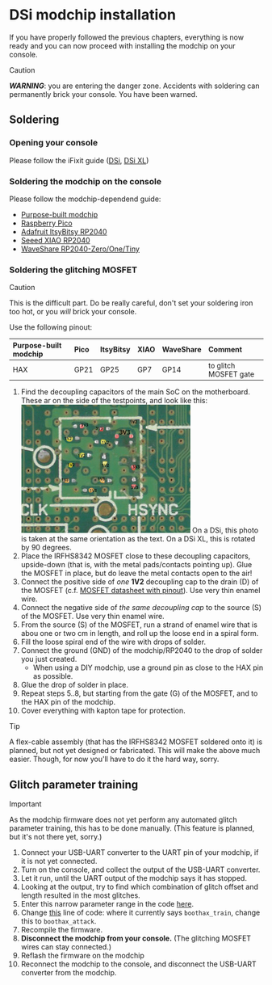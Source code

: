 # DSi modchip installation

If you have properly followed the previous chapters, everything is now ready and
you can now proceed with installing the modchip on your console.

> [!CAUTION]
> ***WARNING***: you are entering the danger zone. Accidents with soldering can
> permanently brick your console. You have been warned.

## Soldering

### Opening your console

Please follow the iFixit guide ([DSi](https://www.ifixit.com/Guide/Nintendo+DSi+Motherboard+Replacement/3748),
[DSi XL](https://www.ifixit.com/Guide/Nintendo+DSi+XL+Motherboard+Replacement/3248))

### Soldering the modchip on the console

Please follow the modchip-dependend guide:

* [Purpose-built modchip](./install/haxboard.md)
* [Raspberry Pico](./install/pico.md)
* [Adafruit ItsyBitsy RP2040](./install/itsybitsy.md)
* [Seeed XIAO RP2040](./install/xiao.md)
* [WaveShare RP2040-Zero/One/Tiny](./install/waveshare.md)

### Soldering the glitching MOSFET

> [!CAUTION]
> This is the difficult part. Do be really careful, don't set your soldering
> iron too hot, or you *will* brick your console.

Use the following pinout:

| Purpose-built modchip | Pico | ItsyBitsy | XIAO | WaveShare | Comment |
|:--------------------- |:---- |:--------- |:---- |:--------- |:------- |
| HAX                   | GP21 | GP25      | GP7  | GP14      | to glitch MOSFET gate |

1. Find the decoupling capacitors of the main SoC on the motherboard. These ar
   on the side of the testpoints, and look like this:
   ![](img/cpu_twl_rails.png)
   On a DSi, this photo is taken at the same orientation as the text. On a DSi
   XL, this is rotated by 90 degrees.
2. Place the IRFHS8342 MOSFET close to these decoupling capacitors, upside-down
   (that is, with the metal pads/contacts pointing up). Glue the MOSFET in
   place, but do leave the metal contacts open to the air!
3. Connect the positive side of *one* **1V2** decoupling cap to the drain (D)
   of the MOSFET (c.f. [MOSFET datasheet with pinout](https://www.infineon.com/dgdl/Infineon-IRFHS8342-DataSheet-v01_01-EN.pdf?fileId=5546d462533600a401535623992e1f5f)).
   Use very thin enamel wire.
4. Connect the negative side of *the same decoupling cap* to the source (S) of
   the MOSFET. Use very thin enamel wire.
5. From the source (S) of the MOSFET, run a strand of enamel wire that is abou
   one or two cm in length, and roll up the loose end in a spiral form.
6. Fill the loose spiral end of the wire with drops of solder.
7. Connect the ground (GND) of the modchip/RP2040 to the drop of solder you
   just created.
   * When using a DIY modchip, use a ground pin as close to the HAX pin as
     possible.
8. Glue the drop of solder in place.
9. Repeat steps 5..8, but starting from the gate (G) of the MOSFET, and to the
   HAX pin of the modchip.
10. Cover everything with kapton tape for protection.

> [!TIP]
> A flex-cable assembly (that has the IRFHS8342 MOSFET soldered onto it) is
> planned, but not yet designed or fabricated. This will make the above much
> easier. Though, for now you'll have to do it the hard way, sorry.

## Glitch parameter training

> [!IMPORTANT]
> As the modchip firmware does not yet perform any automated glitch parameter
> training, this has to be done manually. (This feature is planned, but it's
> not there yet, sorry.)

1. Connect your USB-UART converter to the UART pin of your modchip, if it is
   not yet connected.
2. Turn on the console, and collect the output of the USB-UART converter.
3. Let it run, until the UART output of the modchip says it has stopped.
4. Looking at the output, try to find which combination of glitch offset and
   length resulted in the most glitches.
5. Enter this narrow parameter range in the code [here](https://github.com/dsi-modchip/firmware/blob/main/rp2040/src/twlitf/glitchitf.c#L26-L38).
6. Change [this](https://github.com/dsi-modchip/firmware/blob/main/rp2040/src/twlitf/boothax.c#L62) line of code:
   where it currently says `boothax_train`, change this to `boothax_attack`.
7. Recompile the firmware.
8. **Disconnect the modchip from your console.** (The glitching MOSFET wires
   can stay connected.)
9. Reflash the firmware on the modchip
10. Reconnect the modchip to the console, and disconnect the USB-UART converter
    from the modchip.


